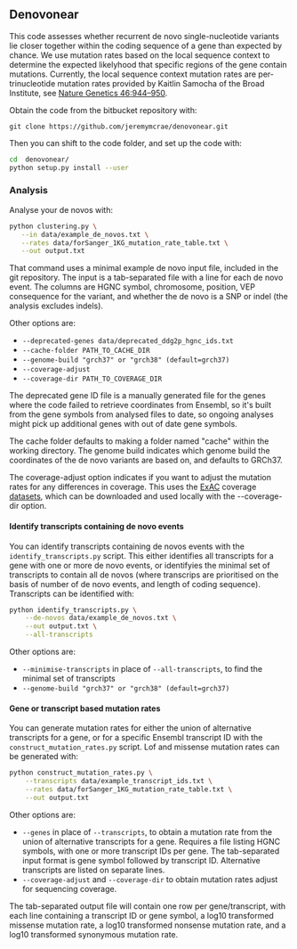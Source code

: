 ## Denovonear

This code assesses whether recurrent de novo single-nucleotide variants lie 
closer together within the coding sequence of a gene than expected by chance. 
We use mutation rates based on the local sequence context to determine the 
expected likelyhood that specific regions of the gene contain mutations. 
Currently, the local sequence context mutation rates are per-trinucleotide 
mutation rates provided by Kaitlin Samocha of the Broad Institute, see [Nature
Genetics 46:944–950](http://www.nature.com/ng/journal/v46/n9/full/ng.3050.html).

Obtain the code from the bitbucket repository with:

`git clone https://github.com/jeremymcrae/denovonear.git`

Then you can shift to the code folder, and set up the code with:
```sh
cd  denovonear/
python setup.py install --user
```

### Analysis
Analyse your de novos with:
```sh
python clustering.py \
   --in data/example_de_novos.txt \
   --rates data/forSanger_1KG_mutation_rate_table.txt \
   --out output.txt
```

That command uses a minimal example de novo input file, included in the git 
repository. The input is a tab-separated file with a line for each de novo 
event. The columns are HGNC symbol, chromosome, position, VEP consequence for 
the variant, and whether the de novo is a SNP or indel (the analysis excludes 
indels). 

Other options are:
 * `--deprecated-genes data/deprecated_ddg2p_hgnc_ids.txt`
 * `--cache-folder PATH_TO_CACHE_DIR`
 * `--genome-build "grch37" or "grch38" (default=grch37)`
 * `--coverage-adjust`
 * `--coverage-dir PATH_TO_COVERAGE_DIR`

The deprecated gene ID file is a manually generated file for the genes where 
the code failed to retrieve coordinates from Ensembl, so it's built from the 
gene symbols from analysed files to date, so ongoing analyses might pick up 
additional genes with out of date gene symbols.

The cache folder defaults to making a folder named "cache" within the working 
directory. The genome build indicates which genome build the coordinates of the
de novo variants are based on, and defaults to GRCh37.

The coverage-adjust option indicates if you want to adjust the mutation rates
for any differences in coverage. This uses the [ExAC](http://exac.broadinstitute.org/) coverage [datasets](ftp://ftp.broadinstitute.org/pub/ExAC_release/release0.1/coverage/), 
which can be downloaded and used locally with the --coverage-dir option.

#### Identify transcripts containing de novo events
You can identify transcripts containing de novos events with the 
`identify_transcripts.py` script. This either identifies all transcripts for a
gene with one or more de novo events, or identifyies the minimal set of 
transcripts to contain all de novos (where transcrips are prioritised on the 
basis of number of de novo events, and length of coding sequence). Transcripts
can be identified with:
```sh
python identify_transcripts.py \
    --de-novos data/example_de_novos.txt \
    --out output.txt \
    --all-transcripts
```
Other options are:
 * `--minimise-transcripts` in place of `--all-transcripts`, to find the minimal
   set of transcripts
 * `--genome-build "grch37" or "grch38" (default=grch37)`

#### Gene or transcript based mutation rates
You can generate mutation rates for either the union of alternative transcripts
for a gene, or for a specific Ensembl transcript ID with the 
`construct_mutation_rates.py` script. Lof and missense mutation rates can be 
generated with:
```sh
python construct_mutation_rates.py \
    --transcripts data/example_transcript_ids.txt \
    --rates data/forSanger_1KG_mutation_rate_table.txt \
    --out output.txt
```
Other options are:
 * `--genes` in place of `--transcripts`, to obtain a mutation rate from the
   union of alternative transcripts for a gene. Requires a file listing HGNC 
   symbols, with one or more transcript IDs per gene. The tab-separated input 
   format is gene symbol followed by transcript ID. Alternative transcripts are 
   listed on separate lines.
 * `--coverage-adjust` and `--coverage-dir` to obtain mutation rates adjust for
   sequencing coverage.

The tab-separated output file will contain one row per gene/transcript, with 
each line containing a transcript ID or gene symbol, a log10 transformed
missense mutation rate, a log10 transformed nonsense mutation rate, and a log10
transformed synonymous mutation rate.